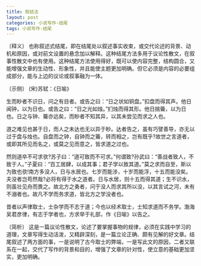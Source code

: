 ```yaml
---
title: 叙结法
layout: post
categories: 小说写作-结尾
tags: 小说写作-结尾
---
```


〔释义〕 也称叙述式结尾，即在结尾处以叙述事实收束，或交代论述的背景、动机和原因，或对前文设置的悬念加以解释。这种结尾方法多用于议论性散文，在叙事性散文中也有使用。这种结尾方法使用得好，既可以使内容完整，结构圆合，又能增强文章的生动性、形象性，并且能使主题更加明确。但它必须是内容的必要组成部分，能与上边的议论或叙事融为一体。

〔示侧〕 (宋)苏轼：《日喻》

生而眇者不识日，问之有目者。或告之曰：“日之状如铜盘。”扣盘而得其声。他日闻钟，以为日也。或告之曰：“日之光如烛。”扪烛而得其形。他日揣籥，以为日也。日之与钟、籥亦远矣，而眇者不知其异，以其未尝见而求之人也。

道之难见也甚于日，而人之未达也无以异于眇。达者告之，虽有巧譬善导，亦无以过于盘与烛也。自盘而之钟，自钟而之籥，转而相之，岂有既乎?故世之言道者，或即其所见而名之，或莫之见而意之，皆求道之过也。

然则道卒不可求欤?苏子曰：“道可致而不可求。”何谓致?孙武曰：“善战者致人，不致于人。”子夏曰：“百工居肆，以成其事；君子学以致其道。”莫之求而自至，斯以为致也欤!南方多没人，日与水居也。七岁而能涉，十岁而能浮，十五而能没矣。夫没者岂苟然哉?必将有得于水之道者。日与水居，则十五而得其道；生不识水，则虽壮见舟而畏之。故北方之勇者，问于没人而求其所以没，以其言试之河，未有不溺者也。故凡不学而务求道，皆北方之学没者也。

昔者以声律取士，士杂学而不志于道；今也以经术取士，士知求道而不务学。渤海吴君彦律，有志于学者也，方求举于礼部，作《日喻》以告之。

〔简析〕 这是一篇议论性散文，论述了要掌握事物的规律，必须在实践中学习的道理，文章写得生动活泼，又精辟深刻，是一篇立论正确、颇有见解的好文章。结尾叙述了两方面的事，一是说明了古今取士的弊端，一是写此文的原因，二者又联系在一起，交代了写作的背景和目的，增强了文章的针对性，使立意的基础更加坚实，更加明确。 
